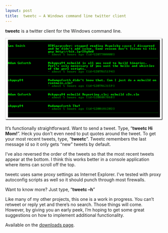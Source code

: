 ```yaml
---
layout: post
title:  tweetc – A Windows command line twitter client
---
```

**tweetc** is a twitter client for the Windows command line.

[![2009-10-27_2038](/cdn/images/blog/tweetcAcommandlinetwitterclient_1254A/20091027_2038_thumb.png)](/cdn/images/blog/tweetcAcommandlinetwitterclient_1254A/20091027_2038.png)

It’s functionally straightforward. Want to send a tweet. Type, “**tweetc Hi Mom!**”. Heck you don’t even need to put quotes around the tweet. To get your most recent tweets, type, “**tweetc**”. Tweetc remembers the last message id so it only gets “new” tweets by default. 

I’ve also reversed the order of the tweets so that the most recent tweets appear at the bottom. I think this works better in a console application where items can scroll off the top.

tweetc uses same proxy settings as Internet Explorer. I’ve tested with proxy autoconfig scripts as well so it should punch through most firewalls.

Want to know more? Just type, “**tweetc –h**” 

Like many of my other projects, this one is a work in progress. You can’t retweet or reply yet and there’s no search. Those things will come. However, by giving you an early peek, I’m hoping to get some great suggestions on how to implement additional functionality.

Available on the [downloads page](/downloads).
